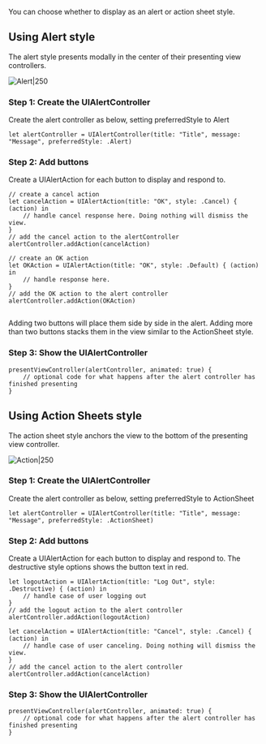 You can choose whether to display as an alert or action sheet style. 

## Using Alert style

The alert style presents modally in the center of their presenting view controllers. 

![Alert|250](http://i.imgur.com/cMAZh9H.gif)

### Step 1: Create the UIAlertController

Create the alert controller as below, setting preferredStyle to Alert

```
let alertController = UIAlertController(title: "Title", message: "Message", preferredStyle: .Alert)
```

### Step 2: Add buttons

Create a UIAlertAction for each button to display and respond to.

```
// create a cancel action
let cancelAction = UIAlertAction(title: "OK", style: .Cancel) { (action) in
    // handle cancel response here. Doing nothing will dismiss the view.
}
// add the cancel action to the alertController
alertController.addAction(cancelAction)

// create an OK action
let OKAction = UIAlertAction(title: "OK", style: .Default) { (action) in
    // handle response here.
}
// add the OK action to the alert controller
alertController.addAction(OKAction)


```

Adding two buttons will place them side by side in the alert. Adding more than two buttons stacks them in the view similar to the ActionSheet style.


### Step 3: Show the UIAlertController

```
presentViewController(alertController, animated: true) {
    // optional code for what happens after the alert controller has finished presenting
}
```

## Using Action Sheets style

The action sheet style anchors the view to the bottom of the presenting view controller.

![Action|250](http://i.imgur.com/8JfoPh3.gif)

### Step 1: Create the UIAlertController

Create the alert controller as below, setting preferredStyle to ActionSheet

```
let alertController = UIAlertController(title: "Title", message: "Message", preferredStyle: .ActionSheet)
```

### Step 2: Add buttons

Create a UIAlertAction for each button to display and respond to. The destructive style options shows the button text in red.

```
let logoutAction = UIAlertAction(title: "Log Out", style: .Destructive) { (action) in
    // handle case of user logging out
}
// add the logout action to the alert controller
alertController.addAction(logoutAction)     

let cancelAction = UIAlertAction(title: "Cancel", style: .Cancel) { (action) in
    // handle case of user canceling. Doing nothing will dismiss the view.
}
// add the cancel action to the alert controller
alertController.addAction(cancelAction)
```

### Step 3: Show the UIAlertController

```
presentViewController(alertController, animated: true) {
    // optional code for what happens after the alert controller has finished presenting
}
```
